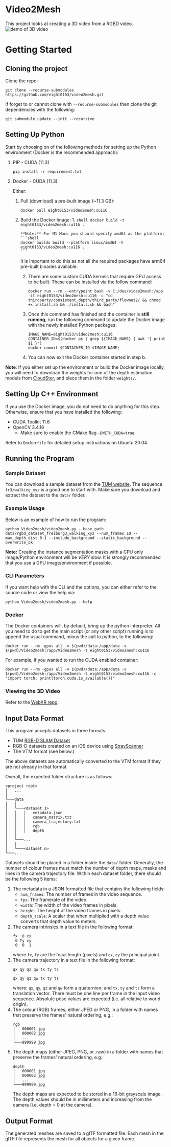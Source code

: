 # Video2Mesh
This project looks at creating a 3D video from a RGBD video.
![demo of 3D video](video_3d_demo.gif)
# Getting Started
## Cloning the project
Clone the repo:
```shell
git clone --recurse-submodules https://github.com/eight0153/video2mesh.git 
```
If forget to or cannot clone with `--recurse-submodules` then clone the git dependencies with the following:
```shell
git submodule update --init --recursive
```
## Setting Up Python
Start by choosing on of the following methods for setting up the Python environment (Docker is the recommended approach):
1. PIP - CUDA (11.3)
    ```shell
    pip install -r requirement.txt
    ```

2. Docker - CUDA (11.3)

   Either:
   1. Pull (download) a pre-built image (~11.3 GB): 
      ```shell
      docker pull eight0153/video2mesh:cu116
      ```
   2. Build the Docker Image:
      1. 
          ```shell
          docker build -t eight0153/video2mesh:cu116 .
          ```
        
          **Note:** For M1 Macs you should specify amd64 as the platform:
          ```shell
          docker buildx build --platform linux/amd64 -t eight0153/video2mesh:cu116 .
          ```
         
         It is important to do this as not all the required packages have arm64 pre-built binaries available.

      2. There are some custom CUDA kernels that require GPU access to be built. These can be installed via the follow command: 
          ```shell
          docker run --rm --entrypoint bash -v C:/dev/video2mesh:/app -it eight0153/video2mesh:cu116 -c "cd thirdparty/consistent_depth/third_party/flownet2/ && chmod +x install.sh && ./install.sh && bash"
          ```
      
      3. Once this command has finished and the container is **still running**, run the following command to update the Docker image with the newly installed Python packages: 
          ```shell
          IMAGE_NAME=eight0153/video2mesh:cu116
          CONTAINER_ID=$(docker ps | grep ${IMAGE_NAME} | awk '{ print $1 }')
          docker commit $CONTAINER_ID $IMAGE_NAME;
          ```
         
      4. You can now exit the Docker container started in step b.

**Note**: If you either set up the environment or build the Docker image locally, you will need to 
download the weights for one of the depth estimation models from [CloudStor](https://cloudstor.aarnet.edu.au/plus/s/lTIJF4vrvHCAI31), and place them in the folder `weights/`. 

## Setting Up C++ Environment
If you use the Docker image, you do not need to do anything for this step.
Otherwise, ensure that you have installed the following:
- CUDA Toolkit 11.6
- OpenCV 3.4.16 
  - Make sure to enable the CMake flag `-DWITH_CUDA=true`.
  
Refer to `Dockerfile` for detailed setup instructions on Ubuntu 20.04.  

## Running the Program
### Sample Dataset
You can download a sample dataset from the [TUM website](https://vision.in.tum.de/data/datasets/rgbd-dataset/download).
The sequence `fr3/walking_xyz` is a good one to start with.
Make sure you download and extract the dataset to the `data/` folder.

### Example Usage
Below is an example of how to run the program:
```shell
python Video2mesh/video2mesh.py --base_path data/rgbd_dataset_freiburg3_walking_xyz --num_frames 10 --max_depth_dist 0.1 --include_background --static_background --overwrite_ok
```

 **Note:** Creating the instance segmentation masks with a CPU only image/Python environment will be *VERY* slow. 
 It is strongly recommended that you use a GPU image/environment if possible.

### CLI Parameters
If you want help with the CLI and the options, you can either refer to the source code or view the help via:
```shell
python Video2mesh/video2mesh.py --help
```

### Docker
The Docker containers will, by default, bring up the python interpreter.
All you need to do to get the main script (or any other script) running is to append the usual command, 
minus the call to python, to the following:
```shell
docker run --rm -gpus all -v $(pwd)/data:/app/data -v $(pwd)/Video2mesh:/app/Video2mesh -t eight0153/video2mesh:cu116 
```
For example, if you wanted to run the CUDA enabled container: 
```shell
docker run --rm -gpus all -v $(pwd)/data:/app/data -v $(pwd)/Video2mesh:/app/Video2mesh -t eight0153/video2mesh:cu116 -c "import torch; print(torch.cuda.is_available())"
```

### Viewing the 3D Video
Refer to the [WebXR repo](https://github.com/eight0153/webxr3dvideo).

## Input Data Format
This program accepts datasets in three formats:
- TUM [RGB-D SLAM Dataset](https://vision.in.tum.de/data/datasets/rgbd-dataset/file_formats)
- RGB-D datasets created on an iOS device using [StrayScanner](https://apps.apple.com/nz/app/stray-scanner/id1557051662)
- The VTM format (see below.)

The above datasets are automatically converted to the VTM format if they are not already in that format.

Overall, the expected folder structure is as follows:

```
<project root>
│   ...
│
└───data
│   │
│   └───<dataset 1>
│   │   │   metadata.json
│   │   │   camera_matrix.txt
│   │   │   camera_trajectory.txt
│   │   │   rgb
│   │   │   depth
│   │
│   └───...
│   │
│   └───<dataset n>
└───...
```

Datasets should be placed in a folder inside the `data/` folder.
Generally, the number of colour frames must match the number of depth maps, masks and lines in the camera trajectory 
file.
Within each dataset folder, there should be the following 5 items:
1. The metadata in a JSON formatted file that contains the following fields:
   - `num_frames`: The number of frames in the video sequence.
   - `fps`: The framerate of the video.
   - `width`: The width of the video frames in pixels.
   - `height`: The height of the video frames in pixels.
   - `depth_scale`: A scalar that when multiplied with a depth value converts that depth value to meters.
2. The camera intrinsics in a text file in the following format:
   ```text
   fx  0 cx
    0 fy cy
    0  0  1
   ```
   where `fx`, `fy` are the focal length (pixels) and `cx`, `cy` the principal point.
3. The camera trajectory in a text file in the following format:
   ```text
   qx qy qz qw tx ty tz
   ...
   qx qy qz qw tx ty tz
   ```
   where: `qx`, `qy`, `qz` and `qw` form a quaternion; and `tx`, `ty` and `tz` form a translation vector.
   There must be one line per frame in the input video sequence.
   Absolute pose values are expected (i.e. all relative to world origin).
4. The colour (RGB) frames, either JPEG or PNG, in a folder with names that preserve the frames' natural ordering, e.g.:
   ```text
   rgb
   │   000001.jpg
   │   000002.jpg
   │   ...
   └───999999.jpg
   ```
5. The depth maps (either JPEG, PNG, or .raw) in a folder with names that preserve the frames' natural ordering, e.g.:
   ```text
   depth
   │   000001.jpg
   │   000002.jpg
   │   ...
   └───999999.jpg
   ```
   The depth maps are expected to be stored in a 16-bit grayscale image. The depth values should be in millimeters and increasing from the camera (i.e. depth = 0 at the camera).

## Output Format
The generated meshes are saved to a glTF formatted file.
Each mesh in the glTF file represents the mesh for all objects for a given frame.